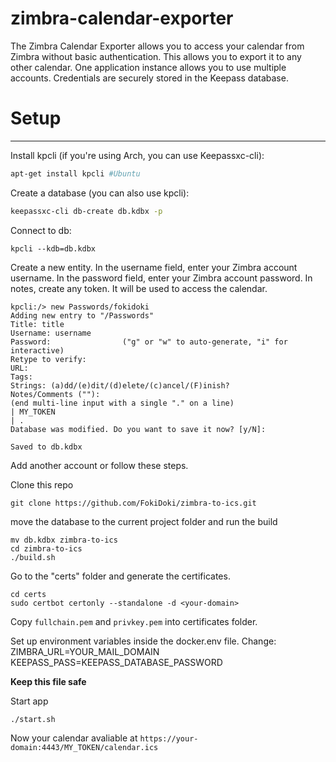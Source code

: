 # zimbra-calendar-exporter

The Zimbra Calendar Exporter allows you to access your calendar from Zimbra without basic authentication. This allows you to export it to any other calendar. One application instance allows you to use multiple accounts. Credentials are securely stored in the Keepass database.


# Setup

---

Install kpcli (if you're using Arch, you can use Keepassxc-cli):
```bash
apt-get install kpcli #Ubuntu
```

Create a database (you can also use kpcli):
```bash
keepassxc-cli db-create db.kdbx -p
```

Connect to db:
```
kpcli --kdb=db.kdbx
```

Create a new entity. In the username field, enter your Zimbra account username. In the password field, enter your Zimbra account password. In notes, create any token. It will be used to access the calendar.
```
kpcli:/> new Passwords/fokidoki
Adding new entry to "/Passwords"
Title: title
Username: username
Password:                ("g" or "w" to auto-generate, "i" for interactive)
Retype to verify: 
URL:  
Tags: 
Strings: (a)dd/(e)dit/(d)elete/(c)ancel/(F)inish? 
Notes/Comments (""): 
(end multi-line input with a single "." on a line)
| MY_TOKEN
| .
Database was modified. Do you want to save it now? [y/N]: 

Saved to db.kdbx

```

Add another account or follow these steps.

Clone this repo
```
git clone https://github.com/FokiDoki/zimbra-to-ics.git
```

move the database to the current project folder and run the build
```
mv db.kdbx zimbra-to-ics
cd zimbra-to-ics
./build.sh
```

Go to the "certs" folder and generate the certificates.
```
cd certs 
sudo certbot certonly --standalone -d <your-domain>
```
Copy `fullchain.pem` and `privkey.pem` into certificates folder.

Set up environment variables inside the docker.env file.
Change: \
ZIMBRA_URL=YOUR_MAIL_DOMAIN \
KEEPASS_PASS=KEEPASS_DATABASE_PASSWORD 

**Keep this file safe** 

Start app
```
./start.sh
```

Now your calendar avaliable at `https://your-domain:4443/MY_TOKEN/calendar.ics`